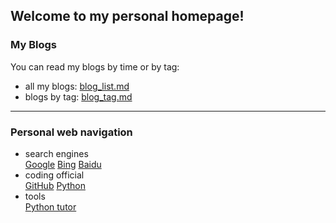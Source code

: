 Welcome to my personal homepage!  
------------------------------------------
### My Blogs  
You can read my blogs by time or by tag:  
 - all my blogs: [blog_list.md](https://mofree.github.io/blog_list.html)  
 - blogs by tag: [blog_tag.md](https://mofree.github.io/blog_tag.html)  
------------------------------------------- 
### Personal web navigation  
 - search engines  
 [Google](https://www.google.com/) [Bing](https://www.bing.com/) [Baidu](https://www.baidu.com/)  
 - coding official  
 [GitHub](https://github.com) [Python](https://www.python.org/)  
 - tools  
 [Python tutor](http://www.pythontutor.com/)  
